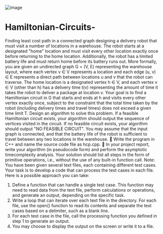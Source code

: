 ![image](https://github.com/Zamehi/Hamiltonian-Circuits-/assets/129313428/42ae7ef0-6659-4602-9a74-a9d74af29e35)

# Hamiltonian-Circuits-
Finding least cost path in a connected graph
designing a delivery robot that must visit a number of locations in a warehouse. The robot
starts at a designated "home" location and must visit every other location exactly once before returning to the
home location. Additionally, the robot has a limited battery life and must return home before its battery runs
out.
More formally, you are given an undirected graph G = (V, E) representing the warehouse layout, where each
vertex v ∈ V represents a location and each edge (u, v) ∈ E represents a direct path between locations u and v
that the robot can traverse. The home location is a designated vertex h ∈ V, and each vertex v ∈ V (other than
h) has a delivery time t(v) representing the amount of time it takes the robot to deliver a package at location v.
Your goal is to find a Hamiltonian circuit in G that starts and ends at h and visits every other vertex exactly
once, subject to the constraint that the total time taken by the robot (including delivery times and travel times)
does not exceed a given time limit T.
Design an algorithm to solve this problem. If a feasible Hamiltonian circuit exists, your algorithm should output
the sequence of vertices visited in the circuit. If no feasible circuit exists, your algorithm should output "NO
FEASIBLE CIRCUIT".
You may assume that the input graph is connected, and that the battery life of the robot is sufficient to travel
between any two locations in the warehouse.
 Write the program in C++ and name the source code file as hcp.cpp.
 In your project report, write your algorithm (in pseudocode form) and perform the asymptotic timecomplexity
analysis. Your solution should list all steps in the form of primitive operations, i.e., without the
use of any built-in function call.
Note: You have been given several text files, each containing different test cases. Your task is to develop a code
that can process the test cases in each file. Here is a possible approach you can take:
1. Define a function that can handle a single test case. This function may need to read data from the text
file, perform calculations or operations, and generate an output, depending on the specific task.
2. Write a loop that can iterate over each text file in the directory. For each file, use the open() function to
read its contents and separate the test cases based on a delimiter, such as a blank line.
3. For each test case in the file, call the processing function you defined in step 1 to generate an output.
4. You may choose to display the output on the screen or write it to a file.
